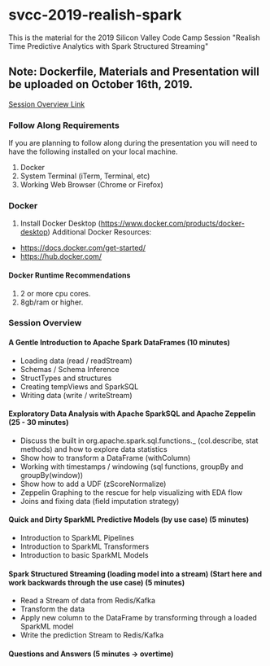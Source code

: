 # svcc-2019-realish-spark
This is the material for the 2019 Silicon Valley Code Camp Session "Realish Time Predictive Analytics with Spark Structured Streaming"

## Note: Dockerfile, Materials and Presentation will be uploaded on October 16th, 2019.

[Session Overview Link](https://www.siliconvalley-codecamp.com/Session/2019/real-ish-time-predictive-analytics-with-spark-structured-streaming)

### Follow Along Requirements
If you are planning to follow along during the presentation you will need to have the following installed on your local machine.

1. Docker
2. System Terminal (iTerm, Terminal, etc)
2. Working Web Browser (Chrome or Firefox)

### Docker
1. Install Docker Desktop (https://www.docker.com/products/docker-desktop)
Additional Docker Resources:
* https://docs.docker.com/get-started/
* https://hub.docker.com/

#### Docker Runtime Recommendations
1. 2 or more cpu cores.
2. 8gb/ram or higher.

### Session Overview

#### A Gentle Introduction to Apache Spark DataFrames (10 minutes)
* Loading data (read / readStream)
* Schemas / Schema Inference
* StructTypes and structures
* Creating tempViews and SparkSQL
* Writing data (write / writeStream)

#### Exploratory Data Analysis with Apache SparkSQL and Apache Zeppelin (25 - 30 minutes)
* Discuss the built in org.apache.spark.sql.functions._ (col.describe, stat methods) and how to explore data statistics
* Show how to transform a DataFrame (withColumn)
* Working with timestamps / windowing (sql functions, groupBy and groupBy(window))
* Show how to add a UDF (zScoreNormalize)
* Zeppelin Graphing to the rescue for help visualizing with EDA flow
* Joins and fixing data (field imputation strategy)

#### Quick and Dirty SparkML Predictive Models (by use case) (5 minutes)
* Introduction to SparkML Pipelines
* Introduction to SparkML Transformers
* Introduction to basic SparkML Models

#### Spark Structured Streaming (loading model into a stream) (Start here and work backwards through the use case) (5 minutes)
* Read a Stream of data from Redis/Kafka
* Transform the data
* Apply new column to the DataFrame by transforming through a loaded SparkML model
* Write the prediction Stream to Redis/Kafka

#### Questions and Answers (5 minutes -> overtime)
